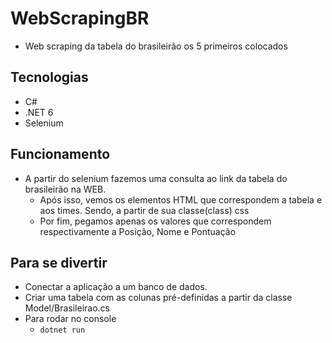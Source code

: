 # WebScrapingBR
- Web scraping da tabela do brasileirão os 5 primeiros colocados

## Tecnologias
- C# 
- .NET 6
- Selenium

## Funcionamento
- A partir do selenium fazemos uma consulta ao link da tabela do brasileirão na WEB.
    - Após isso, vemos os elementos HTML que correspondem a tabela e aos times. Sendo, a partir de sua classe(class) css
    - Por fim, pegamos apenas os valores que correspondem respectivamente a Posição, Nome e Pontuação

## Para se divertir 
- Conectar a aplicação a um banco de dados.
- Criar uma tabela com as colunas pré-definidas a partir da classe Model/Brasileirao.cs
- Para rodar no console
    - ` dotnet run `

